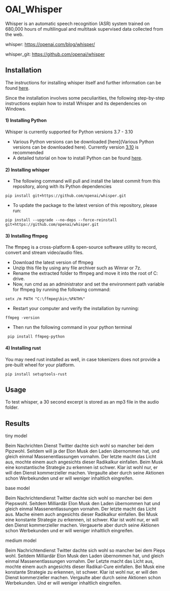 # OAI_Whisper
Whisper is an automatic speech recognition (ASR) system trained on 680,000 hours of multilingual and multitask supervised data collected from the web.

whisper: https://openai.com/blog/whisper/

whisper_git: https://github.com/openai/whisper


## Installation
The instructions for installing whisper itself and further information can be found [here](https://github.com/openai/whisper).

Since the installation involves some peculiarities, the following step-by-step instructions explain how to install Whisper and its dependencies on Windows.

#### 1) Installing Python 
Whisper is currently supported for Python versions 3.7 - 3.10
- Various Python versions can be downloaded [here](Various Python versions can be downloaded here). Currently version [3.10](https://www.python.org/downloads/release/python-3100/) is recommended
- A detailed tutorial on how to install Python can be found [here](https://medium.com/co-learning-lounge/how-to-download-install-python-on-windows-2021-44a707994013).

#### 2) Installing whisper
- The following command will pull and install the latest commit from this repository, along with its Python dependencies

```pip install git+https://github.com/openai/whisper.git```

- To update the package to the latest version of this repository, please run:

```pip install --upgrade --no-deps --force-reinstall git+https://github.com/openai/whisper.git```

#### 3) Installing ffmpeg
The ffmpeg is a  cross-platform & open-source software utility to record, convert and stream video/audio files.
- Download the latest version of ffmpeg
- Unzip this file by using any file archiver such as Winrar or 7z.
- Rename the extracted folder to ffmpeg and move it into the root of C: drive.
- Now, run cmd as an administrator and set the environment path variable for ffmpeg by running the following command:

``setx /m PATH "C:\ffmpeg\bin;%PATH%"``

- Restart your computer and verify the installation by running:

``ffmpeg -version``

- Then run the following command in your python terminal

`` pip install ffmpeg-python``

#### 4) Installing rust
You may need rust installed as well, in case tokenizers does not provide a pre-built wheel for your platform.

``pip install setuptools-rust``

## Usage
To test whisper, a 30 second excerpt is stored as an mp3 file in the audio folder.


## Results
tiny model

Beim Nachrichten Dienst Twitter dachte sich wohl so mancher bei dem Pipzwohl. Seitdem will ja der Elon Musk den Laden übernommen hat, und gleich einmal Massenentlassungen vornahm. Der letzte macht das Licht aus, mochte einem auch angesichts dieser Radikalkur einfallen. Beim Musk eine konstantische Strategie zu erkennen ist schwer. Klar ist wohl nur, er will den Dienst kommerzieller machen. Vergaulte aber durch seine Aktionen schon Werbekunden und er will weniger inhaltlich eingreifen.

base model

Beim Nachrichtendienst Twitter dachte sich wohl so mancher bei dem Piepswohl. Seitdem Milliardär Elon Musk den Laden übernommen hat und gleich einmal Massenentlassungen vornahm. Der letzte macht das Licht aus. Mache einem auch angesichts dieser Radikalkur einfallen. Bei Musk eine konstante Strategie zu erkennen, ist schwer. Klar ist wohl nur, er will den Dienst kommerzieller machen. Vergauerte aber durch seine Aktionen schon Werbekunden und er will weniger inhaltlich eingreifen.


medium model

Beim Nachrichtendienst Twitter dachte sich wohl so mancher bei dem Pieps wohl. Seitdem Milliardär Elon Musk den Laden übernommen hat, und gleich einmal Massenentlassungen vornahm. Der Letzte macht das Licht aus, mochte einem auch angesichts dieser Radikal-Cure einfallen. Bei Musk eine konstante Strategie zu erkennen, ist schwer. Klar ist wohl nur, er will den Dienst kommerzieller machen. Vergaulte aber durch seine Aktionen schon Werbekunden. Und er will weniger inhaltlich eingreifen.


